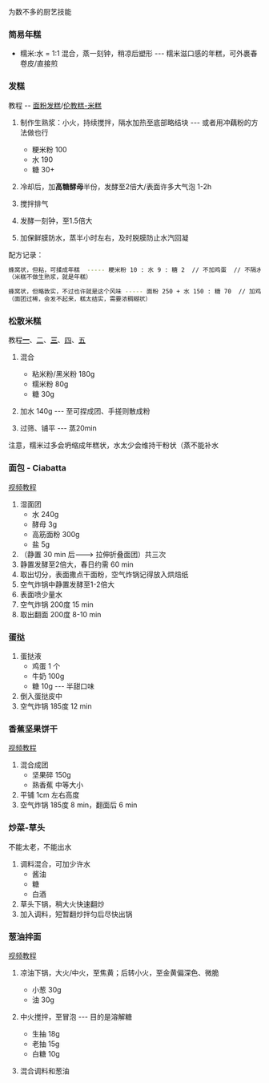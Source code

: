 
为数不多的厨艺技能


### 简易年糕

* 糯米:水 = 1:1 混合，蒸一刻钟，稍凉后塑形 --- 糯米滋口感的年糕，可外裹春卷皮/直接煎


### 发糕

教程 -- [面粉发糕](https://www.bilibili.com/video/BV1tVDdYuEYS)/[伦教糕-米糕](https://www.bilibili.com/video/BV13L411r7ct)


1. 制作生熟浆：小火，持续搅拌，隔水加热至底部略结块 --- 或者用冲藕粉的方法做也行
    - 粳米粉 100  
    - 水 190  
    - 糖 30+  

2. 冷却后，加**高糖酵母**半份，发酵至2倍大/表面许多大气泡 1-2h

3. 搅拌排气

4. 发酵一刻钟，至1.5倍大

5. 加保鲜膜防水，蒸半小时左右，及时脱膜防止水汽回凝


配方记录：
```bash
蜂窝状，但粘，可揉成年糕  ----- 粳米粉 10 : 水 9 : 糖 2  // 不加鸡蛋  // 不隔水加热米粉糊
（米糕不做生熟浆，就是年糕）

蜂窝状，但略敦实，不过也许就是这个风味 ----- 面粉 250 + 水 150 : 糖 70  // 加鸡蛋 1 个  // 不隔水加热面粉糊
（面团过稀，会发不起来，糕太结实，需要浓稠糊状）
```

### 松散米糕

教程[**一**](https://www.bilibili.com/video/BV1ze411S7vZ/)、[二](https://www.bilibili.com/video/BV1kM411H7Np)、[**三**](https://www.bilibili.com/video/BV1p3411L72r/?spm_id_from=333.1387.favlist.content.click&vd_source=6b881ce42dbc3b020b1512cadaf2d8da)、[四](https://www.bilibili.com/video/BV1Ma411W7cQ/)、[五](https://www.bilibili.com/video/BV1RursYMEAj)

1. 混合
    - 粘米粉/黑米粉 180g
    - 糯米粉 80g
    - 糖 30g

2. 加水 140g --- 至可捏成团、手搓则散成粉

3. 过筛、铺平 --- 蒸20min


注意，糯米过多会坍缩成年糕状，水太少会维持干粉状（蒸不能补水


### 面包 - Ciabatta
[视频教程](https://www.bilibili.com/video/BV1MHFbeHErq/)

1. 湿面团
    - 水 240g
    - 酵母 3g
    - 高筋面粉 300g
    - 盐 5g
2. （静置 30 min 后---> 拉伸折叠面团）共三次
3. 静置发酵至2倍大，春日约需 60 min
4. 取出切分，表面撒点干面粉，空气炸锅记得放入烘焙纸
5. 空气炸锅中静置发酵至1-2倍大
6. 表面喷少量水
7. 空气炸锅 200度 15 min
8. 取出翻面 200度 8-10 min



### 蛋挞

1. 蛋挞液
    - 鸡蛋 1 个
    - 牛奶 100g
    - 糖 10g --- 半甜口味
2. 倒入蛋挞皮中
3. 空气炸锅 185度 12 min



### 香蕉坚果饼干
[视频教程](https://www.bilibili.com/video/BV1mziaYAEjn/)

1. 混合成团
    - 坚果碎 150g
    - 熟香蕉 中等大小
2. 平铺 1cm 左右高度
3. 空气炸锅 185度 8 min，翻面后 6 min


### 炒菜-草头
不能太老，不能出水

1. 调料混合，可加少许水
    - 酱油
    - 糖
    - 白酒
2. 草头下锅，稍大火快速翻炒
3. 加入调料，短暂翻炒拌匀后尽快出锅



### 葱油拌面

[视频教程](https://www.bilibili.com/video/BV1HS411A7a7/)

1. 凉油下锅，大火/中火，至焦黄；后转小火，至金黄偏深色、微脆
    - 小葱 30g
    - 油 30g

2. 中火搅拌，至冒泡 --- 目的是溶解糖
    - 生抽 18g
    - 老抽 15g
    - 白糖 10g

3. 混合调料和葱油




